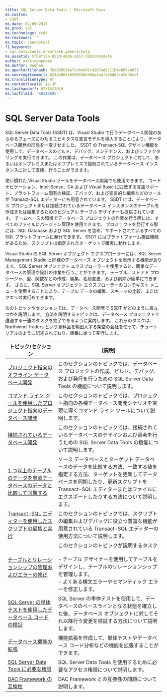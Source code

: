 ```yaml
---
title: SQL Server Data Tools | Microsoft Docs
ms.custom:
- SSDT
ms.date: 02/09/2017
ms.prod: sql
ms.technology: ssdt
ms.reviewer: ''
ms.topic: conceptual
f1_keywords:
- sql.data.tools.errortask.generichelp
ms.assetid: 5f08f15a-851d-4026-a557-28b3c6492efe
author: markingmyname
ms.author: maghan
ms.openlocfilehash: 7bd026b76a7ce6e891c4267ad2c11b4e869a4d35
ms.sourcegitcommit: b2464064c0566590e486a3aafae6d67ce2645cef
ms.translationtype: HT
ms.contentlocale: ja-JP
ms.lasthandoff: 07/15/2019
ms.locfileid: "68110695"
---
```

# <a name="sql-server-data-tools"></a>SQL Server Data Tools
SQL Server Data Tools (SSDT) は、Visual Studio で行うデータベース開発のあらゆるフェーズにわたるユビキタスな宣言モデルを導入することにより、データベース開発の形態を一変させました。 SSDT の Transact\-SQL デザイン機能を使用して、データベースのビルド、デバッグ、メンテナンス、およびリファクタリングを実行できます。 この作業は、データベース プロジェクトに対して、あるいはオンプレミスまたはオフプレミスで接続されているデータベース インスタンスに対して直接、行うことができます。  
  
使い慣れた Visual Studio ツールをデータベース開発でも使用できます。 コード ナビゲーション、IntelliSense、C# および Visual Basic に匹敵する言語サポート、プラットフォーム固有の検証、デバッグ、および宣言的な編集などのツールが Transact\-SQL エディターにも用意されています。 SSDT には、データベース プロジェクトまたは接続されているデータベース インスタンスのテーブルを作成または編集するためのビジュアル テーブル デザイナーも提供されています。 チームベースの環境でデータベース プロジェクトの作業を行う際には、すべてのファイルにバージョン管理を使用できます。 プロジェクトを発行する際には、SQL Database および SQL Server を含め、サポートされているすべての SQL プラットフォームに発行できます。 SSDT にはプラットフォーム検証機能があるため、スクリプトは指定されたターゲットで確実に動作します。  
  
Visual Studio の SQL Server オブジェクト エクスプローラーには、SQL Server Management Studio と同様のデータベース オブジェクトを表示する機能があります。 SQL Server オブジェクト エクスプローラーを使用すると、簡単なデータベースの管理や設計の作業を行うことができます。 テーブル、ストアド プロシージャ、型、関数などの作成、編集、名前変更、および削除が簡単にできます。 さらに、SQL Server オブジェクト エクスプローラーのコンテキスト メニューを使用することにより、テーブル データの編集、スキーマの比較、またはクエリの実行もできます。  
  
次のトピックやセクションでは、データベース開発で SSDT がどのように役立つかを説明します。 方法を説明するトピックは、データベース プロジェクトで遭遇する一連のタスクを完了できるように案内します。 これらのタスクは、Northwind Traders という食料品を輸出入する架空の会社を使って、チュートリアルのように記述されており、順番に従って実行します。  
  
|トピック/セクション|[説明]|  
|-------------------|---------------|  
|[プロジェクト指向のオフライン データベース開発](../ssdt/project-oriented-offline-database-development.md)|このセクションのトピックでは、データベース プロジェクトの作成、ビルド、デバッグ、および発行を行うための SQL Server Data Tools の機能について説明します。|  
|[コマンド ライン ツールを使用したプロジェクト指向のデータベース開発](../ssdt/project-oriented-database-development-using-command-line-tools.md)|このセクションのトピックでは、プロジェクト指向の各種データベース開発シナリオを実現に導くコマンド ライン ツールについて説明します。|  
|[接続されているデータベース開発](../ssdt/connected-database-development.md)|このセクションのトピックでは、接続されているデータベースのデザインおよび照会を行うための SQL Server Data Tools の機能について説明します。|  
|[1 つ以上のテーブルのデータを参照データベースのデータと比較して同期する](../ssdt/compare-and-synchronize-data-in-tables-with-data-in-reference-database.md)|ソース データベースとターゲット データベースのデータを比較する方法、一致する値を指定する方法、ターゲットを更新してデータベースを同期したり、更新スクリプトを Transact\-SQL エディターまたはファイルにエクスポートしたりする方法について説明します。|  
|[Transact-SQL エディターを使用したスクリプトの編集と実行](../ssdt/use-transact-sql-editor-to-edit-and-execute-scripts.md)|このセクションのトピックでは、スクリプトの編集およびデバッグに役立つ豊富な機能が用意されている Transact\-SQL エディターの使用方法について説明します。|  
|[テーブルとリレーションシップの管理およびエラーの修正](../ssdt/manage-tables-relationships-and-fix-errors.md)|このセクションのトピックが説明するタスク<br /><br />-   テーブル デザイナーを使用してテーブルをデザインし、テーブルのリレーションシップを管理します。<br />-   よくある構文エラーやセマンティック エラーを修正します。|  
|[SQL Server の単体テストを使用したデータベース コードの検証](../ssdt/verifying-database-code-by-using-sql-server-unit-tests.md)|SQL Server の単体テストを使用して、データベースのベースラインとなる状態を確立した後、データベース オブジェクトに対してそれ以降行う変更を検証する方法について説明します。|  
|[データベース機能の拡張](../ssdt/extending-the-database-features.md)|機能拡張を作成して、単体テストやデータベース コード分析などの機能を拡張することができます。|  
|[SQL Server Data Tools に必要な権限](../ssdt/required-permissions-for-sql-server-data-tools.md)|SQL Server Data Tools を使用するために必要なアクセス権限について説明します。|  
|[DAC Framework の互換性](../ssdt/dac-framework-compatibility.md)|DAC Framework との互換性の問題について説明します。|  
  

  
